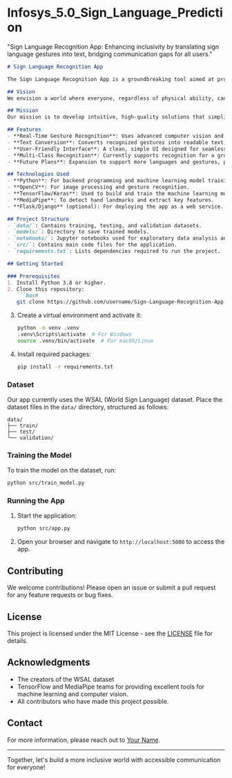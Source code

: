 # Infosys_5.0_Sign_Language_Prediction
"Sign Language Recognition App: Enhancing inclusivity by translating sign language gestures into text, bridging communication gaps for all users."
```markdown
# Sign Language Recognition App

The Sign Language Recognition App is a groundbreaking tool aimed at promoting inclusivity and accessibility in communication. By leveraging cutting-edge machine learning technology, this app interprets sign language gestures and converts them into readable text, bridging the communication gap between individuals with hearing or speech impairments and those unfamiliar with sign language.

## Vision
We envision a world where everyone, regardless of physical ability, can communicate freely and effectively. This project aims to foster an inclusive society by empowering individuals and providing essential communication tools for all.

## Mission
Our mission is to develop intuitive, high-quality solutions that simplify everyday interactions for individuals with communication challenges. Through the power of machine learning, the Sign Language Recognition App accurately translates the nuances of sign language into text.

## Features
- **Real-Time Gesture Recognition**: Uses advanced computer vision and machine learning to interpret sign language gestures.
- **Text Conversion**: Converts recognized gestures into readable text, making it accessible for those who don’t know sign language.
- **User-Friendly Interface**: A clean, simple UI designed for seamless interactions.
- **Multi-Class Recognition**: Currently supports recognition for a growing dataset with multiple sign language classes.
- **Future Plans**: Expansion to support more languages and gestures, plus enhanced real-time performance.

## Technologies Used
- **Python**: For backend programming and machine learning model training.
- **OpenCV**: For image processing and gesture recognition.
- **TensorFlow/Keras**: Used to build and train the machine learning model.
- **MediaPipe**: To detect hand landmarks and extract key features.
- **Flask/Django** (optional): For deploying the app as a web service.

## Project Structure
- `data/`: Contains training, testing, and validation datasets.
- `models/`: Directory to save trained models.
- `notebooks/`: Jupyter notebooks used for exploratory data analysis and initial prototyping.
- `src/`: Contains main code files for the application.
- `requirements.txt`: Lists dependencies required to run the project.

## Getting Started

### Prerequisites
1. Install Python 3.8 or higher.
2. Clone this repository:
   ```bash
   git clone https://github.com/username/Sign-Language-Recognition-App.git
   ```
3. Create a virtual environment and activate it:
   ```bash
   python -m venv .venv
   .venv\Scripts\activate  # For Windows
   source .venv/bin/activate  # For macOS/Linux
   ```
4. Install required packages:
   ```bash
   pip install -r requirements.txt
   ```

### Dataset
Our app currently uses the WSAL (World Sign Language) dataset. Place the dataset files in the `data/` directory, structured as follows:

```
data/
├── train/
├── test/
└── validation/
```

### Training the Model
To train the model on the dataset, run:
```bash
python src/train_model.py
```

### Running the App
1. Start the application:
   ```bash
   python src/app.py
   ```
2. Open your browser and navigate to `http://localhost:5000` to access the app.

## Contributing
We welcome contributions! Please open an issue or submit a pull request for any feature requests or bug fixes.

## License
This project is licensed under the MIT License - see the [LICENSE](LICENSE) file for details.

## Acknowledgments
- The creators of the WSAL dataset
- TensorFlow and MediaPipe teams for providing excellent tools for machine learning and computer vision.
- All contributors who have made this project possible.

## Contact
For more information, please reach out to [Your Name](mailto:youremail@example.com).

---

Together, let's build a more inclusive world with accessible communication for everyone!
```
